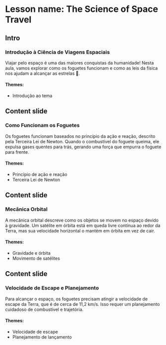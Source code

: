 # Lesson name: The Science of Space Travel

## Intro

### Introdução à Ciência de Viagens Espaciais

Viajar pelo espaço é uma das maiores conquistas da humanidade! Nesta aula, vamos explorar como os foguetes funcionam e como as leis da física nos ajudam a alcançar as estrelas 🌌.

#### **Themes:**
- Introdução ao tema

## Content slide

### Como Funcionam os Foguetes

Os foguetes funcionam baseados no princípio da ação e reação, descrito pela Terceira Lei de Newton. Quando o combustível do foguete queima, ele expulsa gases quentes para trás, gerando uma força que empurra o foguete para frente.

#### **Themes:**
- Princípio de ação e reação
- Terceira Lei de Newton

## Content slide

### Mecânica Orbital

A mecânica orbital descreve como os objetos se movem no espaço devido à gravidade. Um satélite em órbita está em queda livre contínua ao redor da Terra, mas sua velocidade horizontal o mantém em órbita em vez de cair.

#### **Themes:**
- Gravidade e órbita
- Movimento de satélites

## Content slide

### Velocidade de Escape e Planejamento

Para alcançar o espaço, os foguetes precisam atingir a velocidade de escape da Terra, que é de cerca de 11,2 km/s. Isso requer um planejamento cuidadoso de combustível e trajetória.

#### **Themes:**
- Velocidade de escape
- Planejamento de lançamento
